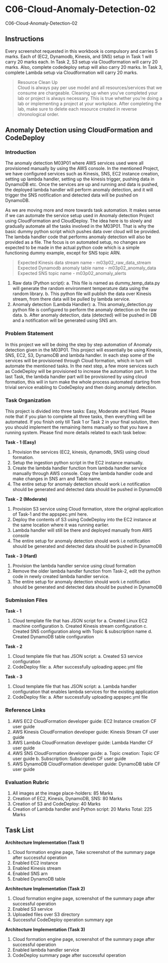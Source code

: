 # C06-Cloud-Anomaly-Detection-02
C06-Cloud-Anomaly-Detection-02

## Instructions					
Every screenshot requested in this workbook is compulsory and carries 5 marks.
Each of (EC2, Dynamodb, Kinesis, and SNS) setup in Task 1 will carry 20 marks each.
In Task 2, S3 setup via Cloudformation will carry 20 marks. Also, complete codedeploy setup will also carry 20 marks.
In Task 3, complete Lambda setup via Cloudformation will carry 20 marks.
		
>Resource Clean Up				
Cloud is always pay per use model and all resources/services that we consume are chargeable. Cleaning up when you’ve completed your lab or project is always necessary. This is true whether you’re doing a lab or implementing a project at your workplace.
After completing the lab, make sure to delete each resource created in reverse chronological order.

## Anomaly Detection using CloudFormation and CodeDeploy 
### Introduction

The anomaly detection M03P01 where AWS services used were all provisioned manually by using the AWS console. In the mentioned Project, we have configured services such as Kinesis, SNS, EC2 instance creation, setting up lambda handler, setting up the kinesis trigger, pushing data in DynamoDB etc. Once the services are up and running and data is pushed, the deployed lambda handler will perform anomaly detection, and it will trigger the SNS notification and detected data will be pushed on DynamoDB.

As we are moving more and more towards task automation. It makes sense if we can automate the service setup used in Anomaly detection Project using CloudFormation and CloudDeploy. The idea here is to slowly and gradually automate all the tasks involved in the M03P01. That is why the basic dummy python script which pushes data over cloud will be provided. The lambda handler code that performs anomaly detection will also be provided as a file. The focus is on automated setup, no changes are expected to be made in the actual python code which is a simple functioning dummy example, except for SNS topic ARN.

>Expected Kinesis data stream name - m03p02_raw_data_stream
Expected Dynamodb anomaly table name - m03p02_anomaly_data
Expected SNS topic name - m03p02_anomaly_alerts

1.	Raw data (Python script):
    a. This file is named as dummy_temp_data.py will generate the random environment temperature data using the random library. 
    b. This python file will publish the data over Kinesis stream, from there data will be pulled by lambda service.
2.	Anomaly detection (Lambda Handler):
    a. This anomaly_detection.py python file is configured to perform the anomaly detection on the raw data. 
    b.	After anomaly detection, data (detected) will be pushed in DB and a notification will be generated using SNS arn. 

### Problem Statement

In this project we will be doing the step by step automation of Anomaly detection given in the M03P01. This project will essentially be using Kinesis, SNS, EC2, S3, DynamoDB and lambda handler. In each step some of the services will be provisioned through Cloud formation, which in turn will automate the mentioned tasks. In the next step, a few more services such as CodeDeploy will be provisioned to increase the automation part. In the last Task, the lambda handler part will be provisioned by using cloud formation, this will in turn make the whole process automated starting from trivial service enabling to CodeDeploy and then doing anomaly detection. 

### Task Organization
This project is divided into three tasks: Easy, Moderate and Hard. Please note that if you plan to complete all three tasks, then everything will be automated. If you finish only till Task 1 or Task 2 in your final solution, then you should implement the remaining items manually so that you have a running system. Please find more details related to each task below:

**Task - 1 (Easy)**
1. Provision the services (EC2, kinesis, dynamodb, SNS) using cloud formation.
2. Setup the ingestion python script in the EC2 instance manually.
3. Create the lambda handler function from lambda handler service manually through AWS console. Copy the lambda handler code and make changes in SNS arn and Table name. 
4. The entire setup for anomaly detection should work i.e notification should be generated and detected data should be pushed in DynamoDB
 
**Task - 2 (Moderate)**
1. Provision S3 service using Cloud formation, store the original application of Task-1 and the appspec.yml here.
2. Deploy the contents of S3 using CodeDeploy into the EC2 instance at the same location where it was running earlier.
3. Lambda handler will still be there and deployed manually from AWS console
4. The entire setup for anomaly detection should work i.e notification should be generated and detected data should be pushed in DynamoDB

**Task - 3 (Hard)**
1. Provision the lambda handler service using cloud formation
2. Remove the older lambda handler function from Task-2, edit the python code in newly created lambda handler service.
3. The entire setup for anomaly detection should work i.e notification should be generated and detected data should be pushed in DynamoDB

### Submission Files

**Task - 1**  
1.	Cloud template file that has JSON script for 
    a.	Created Linux EC2 machine configuration
    b.	Created Kinesis stream configuration
    c.	Created SNS configuration along with Topic & subscription name
    d.	Created DynamoDB table configuration 

**Task - 2**
1.	Cloud template file that has JSON script:
    a.	Created S3 service configuration
2.	CodeDeploy file:
    a.	After successfully uploading appec.yml file 

**Task - 3**
1.	Cloud template file that has JSON script:
    a.	Lambda handler configuration that enables lambda services for the existing application 
2.	CodeDeploy file:
    a.	After successfully uploading appspec.yml file

### Reference Links

1.	AWS EC2 CloudFormation developer guide: EC2 Instance creation CF user guide
2.	AWS Kinesis CloudFormation developer guide: Kinesis Stream CF user guide
3.	AWS Lambda CloudFormation developer guide: Lambda Handler CF user guide
4.	AWS SNS CloudFormation developer guide:
    a.	Topic creation: Topic CF user guide
    b.	Subscription: Subscription CF user guide
5.	AWS DynamoDB CloudFormation developer guide: DynamoDB table CF user guide


### Evaluation Rubric

1.	All images at the image place-holders: 				85 Marks
2.	Creation of EC2, Kinesis, DynamoDB, SNS: 			80 Marks
3.	Creation of S3 and CodeDeploy:				    	40 Marks
4.	Creation of Lambda handler and Python script:		20 Marks
Total:							                		225 Marks

## Task List

**Architecture Implementation (Task 1)**
1.	Cloud formation engine page, Take screenshot of the summary page after successful operation
2.	Enabled EC2 instance
3.	Enabled Kinesis stream 
4.	Enabled SNS arn 
5.	Enabled DynamoDB table


**Architecture Implementation (Task 2)**
1.	Cloud formation engine page, screenshot of the summary page after successful operation
2.	Enabled S3 service
3.	Uploaded files over S3 directory
4.	Successful CodeDeploy operation summary age

**Architecture Implementation (Task 3)**
1.	Cloud formation engine page, screenshot of the summary page after successful operation
2.	Enabled lambda handler service
3.	CodeDeploy summary page after successful operation
